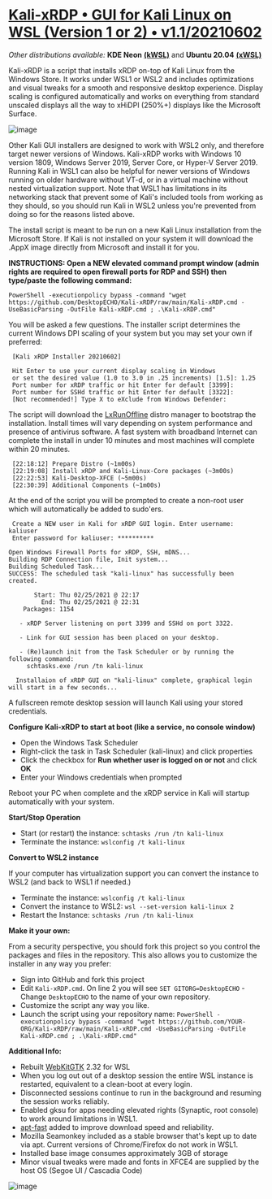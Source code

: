# [Kali-xRDP • GUI for Kali Linux on WSL (Version 1 or 2) • v1.1/20210602](https://github.com/DesktopECHO/Kali-xRDP)
*Other distributions available:* **KDE Neon** [**(kWSL)**](https://github.com/DesktopECHO/kWSL) and **Ubuntu 20.04** [**(xWSL)**](https://github.com/DesktopECHO/xWSL) 

Kali-xRDP is a script that installs xRDP on-top of Kali Linux from the Windows Store.  It works under WSL1 or WSL2 and includes optimizations and visual tweaks for a smooth and responsive desktop experience.  Display scaling is configured automatically and works on everything from standard unscaled displays all the way to xHiDPI (250%+) displays like the Microsoft Surface.

![image](https://user-images.githubusercontent.com/33142753/109516375-7c036f80-7a7e-11eb-99de-54ae788ebb90.png)

Other Kali GUI installers are designed to work with WSL2 only, and therefore target newer versions of Windows.  Kali-xRDP works with Windows 10 version 1809, Windows Server 2019, Server Core, or Hyper-V Server 2019.  Running Kali in WSL1 can also be helpful for newer versions of Windows running on older hardware without VT-d, or in a virtual machine without nested virtualization support.  Note that WSL1 has limitations in its networking stack that prevent some of Kali's included tools from working as they should, so you should run Kali in WSL2 unless you're prevented from doing so for the reasons listed above.       

The install script is meant to be run on a new Kali Linux installation from the Microsoft Store.  If Kali is not installed on your system it will download the .AppX image directly from Microsoft and install it for you. 

**INSTRUCTIONS:  Open a NEW elevated command prompt window (admin rights are required to open firewall ports for RDP and SSH) then type/paste the following command:**

    PowerShell -executionpolicy bypass -command "wget https://github.com/DesktopECHO/Kali-xRDP/raw/main/Kali-xRDP.cmd -UseBasicParsing -OutFile Kali-xRDP.cmd ; .\Kali-xRDP.cmd"
    
You will be asked a few questions.  The installer script determines the current Windows DPI scaling of your system but you may set your own if preferred:

     [Kali xRDP Installer 20210602]

     Hit Enter to use your current display scaling in Windows
     or set the desired value (1.0 to 3.0 in .25 increments) [1.5]: 1.25
     Port number for xRDP traffic or hit Enter for default [3399]:
     Port number for SSHd traffic or hit Enter for default [3322]:
     [Not recommended!] Type X to eXclude from Windows Defender:

The script will download the [LxRunOffline](https://github.com/DDoSolitary/LxRunOffline) distro manager to bootstrap the installation.  Install times will vary depending on system performance and presence of antivirus software.  A fast system with broadband Internet can complete the install in under 10 minutes and most machines will complete within 20 minutes. 

     [22:18:12] Prepare Distro (~1m00s)
     [22:19:08] Install xRDP and Kali-Linux-Core packages (~3m00s)
     [22:22:53] Kali-Desktop-XFCE (~5m00s)
     [22:30:39] Additional Components (~1m00s)
   
At the end of the script you will be prompted to create a non-root user which will automatically be added to sudo'ers.

     Create a NEW user in Kali for xRDP GUI login. Enter username: kaliuser
     Enter password for kaliuser: **********

    Open Windows Firewall Ports for xRDP, SSH, mDNS...
    Building RDP Connection file, Init system...
    Building Scheduled Task...
    SUCCESS: The scheduled task "kali-linux" has successfully been created.

           Start: Thu 02/25/2021 @ 22:17
             End: Thu 02/25/2021 @ 22:31
        Packages: 1154

       - xRDP Server listening on port 3399 and SSHd on port 3322.

       - Link for GUI session has been placed on your desktop.

       - (Re)launch init from the Task Scheduler or by running the following command:
         schtasks.exe /run /tn kali-linux

      Installaion of xRDP GUI on "kali-linux" complete, graphical login will start in a few seconds...

A fullscreen remote desktop session will launch Kali using your stored credentials.   

**Configure Kali-xRDP to start at boot (like a service, no console window)**

* Open the Windows Task Scheduler 
* Right-click the task in Task Scheduler (kali-linux) and click properties
* Click the checkbox for **Run whether user is logged on or not** and click **OK**
* Enter your Windows credentials when prompted
 
Reboot your PC when complete and the xRDP service in Kali will startup automatically with your system.

**Start/Stop Operation**

* Start (or restart) the instance: ````schtasks /run /tn kali-linux```` 
* Terminate the instance: ````wslconfig /t kali-linux````

**Convert to WSL2 instance**

If your computer has virtualization support you can convert the instance to WSL2 (and back to WSL1 if needed.) 

 - Terminate the instance:
    ````wslconfig /t kali-linux````
 - Convert the instance to WSL2:
    ````wsl --set-version kali-linux 2````
 - Restart the Instance:
    ````schtasks /run /tn kali-linux````

**Make it your own:**

From a security perspective, you should fork this project so you control the packages and files in the repository.  This also allows you to customize the installer in any way you prefer: 

- Sign into GitHub and fork this project
- Edit ```Kali-xRDP.cmd```.  On line 2 you will see ```SET GITORG=DesktopECHO``` - Change ```DesktopECHO``` to the name of your own repository.
- Customize the script any way you like.
- Launch the script using your repository name:
 ```PowerShell -executionpolicy bypass -command "wget https://github.com/YOUR-ORG/Kali-xRDP/raw/main/Kali-xRDP.cmd -UseBasicParsing -OutFile Kali-xRDP.cmd ; .\Kali-xRDP.cmd"```

**Additional Info:**

* Rebuilt [WebKitGTK](https://webkit.org/) 2.32 for WSL
* When you log out out of a desktop session the entire WSL instance is restarted, equivalent to a clean-boot at every login. 
* Disconnected sessions continue to run in the background and resuming the session works reliably.
* Enabled gksu for apps needing elevated rights (Synaptic, root console) to work around limitations in WSL1.
* [apt-fast](https://github.com/ilikenwf/apt-fast) added to improve download speed and reliability.
* Mozilla Seamonkey included as a stable browser that's kept up to date via apt.  Current versions of Chrome/Firefox do not work in WSL1.
* Installed base image consumes approximately 3GB of storage
* Minor visual tweaks were made and fonts in XFCE4 are supplied by the host OS (Segoe UI / Cascadia Code)

![image](https://user-images.githubusercontent.com/33142753/109518093-55463880-7a80-11eb-9276-e27ffd08fcc9.png)

